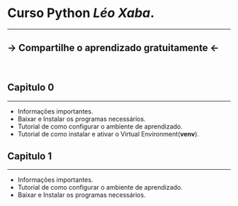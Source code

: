 # Curso Python *Léo Xaba*.
---
## -> Compartilhe o aprendizado **gratuitamente** <-

&nbsp;

##  Capitulo 0
---

- Informações importantes.
- Baixar e Instalar os programas necessários.
- Tutorial de como configurar o ambiente de aprendizado.
- Tutorial de como instalar e ativar o Virtual Environment(**venv**).
&nbsp;

##  Capitulo 1
---

- Informações importantes.
- Tutorial de como configurar o ambiente de aprendizado.
- Baixar e Instalar os programas necessários.
